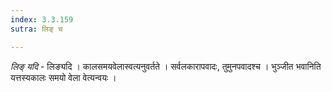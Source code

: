 ```yaml
---
index: 3.3.159
sutra: लिङ् च

---
```

_लिङ् यदि_ - लिङ्यदि । कालसमयवेलास्वत्यनुवर्तते । सर्वलकारापवादः, तुमुनपवादश्च । भुञ्जीत भवानिति यत्तस्यकालः समयो वेला वेत्यन्वयः ।